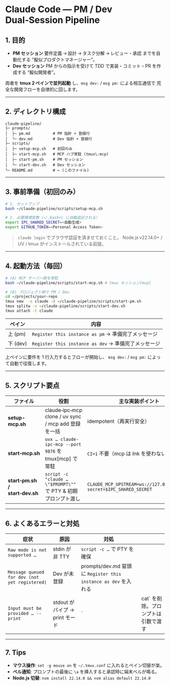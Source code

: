 # Claude Code ― PM / Dev Dual‑Session Pipeline

## 1. 目的
- **PM セッション**
  要件定義 → 設計 → タスク分解 → レビュー・承認 までを自動化する “擬似プロダクトマネージャー”。
- **Dev セッション**
  PM からの指示を受けて TDD で実装・コミット・PR を作成する “擬似開発者”。

両者を **tmux 2 ペインで並列起動** し、`msg dev:` / `msg pm:` による相互通信で
完全な開発フローを自律的に回します。

---

## 2. ディレクトリ構成

```
claude-pipeline/
├─ prompts/
│  ├─ pm.md          # PM 指針 + 登録行
│  └─ dev.md         # Dev 指針 + 登録行
├─ scripts/
│  ├─ setup-mcp.sh   # 初回のみ
│  ├─ start-mcp.sh   # MCP ハブ常駐 (tmux\:mcp)
│  ├─ start-pm.sh    # PM セッション
│  └─ start-dev.sh   # Dev セッション
└─ README.md         # ← (このファイル)
````

---

## 3. 事前準備（初回のみ）

```bash
# 1. セットアップ
bash ~/claude-pipeline/scripts/setup-mcp.sh

# 2. 必要環境変数（~/.bashrc に自動追記される）
export IPC_SHARED_SECRET=<自動生成>
export GITHUB_TOKEN=<Personal Access Token>
````

> `claude login` でブラウザ認証を済ませておくこと。
> Node.js v22.14.0+ / UV / tmux がインストールされている前提。

---

## 4. 起動方法（毎回）

```bash
# (A) MCP サーバー群を常駐
bash ~/claude-pipeline/scripts/start-mcp.sh # tmux セッション[mcp]

# (B) プロジェクト側で PM / Dev
cd ~/projects/your-repo
tmux new  -s claude -d ~/claude-pipeline/scripts/start-pm.sh
tmux splitw -v ~/claude-pipeline/scripts/start-dev.sh
tmux attach -t claude
```

| ペイン     | 内容                                          |
| ------- | ------------------------------------------- |
| 上 (pm)  | `Register this instance as pm` → 準備完了メッセージ  |
| 下 (dev) | `Register this instance as dev` → 準備完了メッセージ |

上ペインに要件を 1 行入力するとフローが開始し、
`msg dev:` / `msg pm:` によって自動で往復します。

---

## 5. スクリプト要点

| ファイル                           | 役割                                                   | 主な実装ポイント                                                            |
| ------------------------------ | ---------------------------------------------------- | ------------------------------------------------------------------- |
| **setup-mcp.sh**               | claude‑ipc‑mcp clone / uv sync / mcp add 登録を一括       | idempotent（再実行安全）                                                   |
| **start‑mcp.sh**               | `uvx … claude-ipc-mcp --port 9876` を tmux\[mcp] で常駐  | `CI=1` 不要（mcp は Ink を使わない）                                          |
| **start‑pm.sh / start‑dev.sh** | `script -c "claude … \"$PROMPT\""` で PTY & 初期プロンプト渡し | `CLAUDE_MCP_UPSTREAM=ws://127.0.0.1:9876?secret=$IPC_SHARED_SECRET` |

---

## 6. よくあるエラーと対処

| 症状                                            | 原因                      | 対処                                                      |                       |
| --------------------------------------------- | ----------------------- | ------------------------------------------------------- | --------------------- |
| `Raw mode is not supported …`                 | stdin が非 TTY            | `script -c …` で PTY を確保                                 |                       |
| `Message queued for dev (not yet registered)` | Dev が未登録                | prompts/dev.md 冒頭に `Register this instance as dev` を入れる |                       |
| `Input must be provided … --print`            | stdout がパイプ → print モード | \`                                                      | cat\` を削除。プロンプトは引数で渡す |

---

## 7. Tips

* **マウス操作**: `set -g mouse on` を `~/.tmux.conf` に入れるとペイン切替が楽。
* **ベル通知**: プロンプトの最後に `\a` を挿入すると承認時に端末ベルが鳴る。
* **Node.js 切替**: `nvm install 22.14.0 && nvm alias default 22.14.0`
